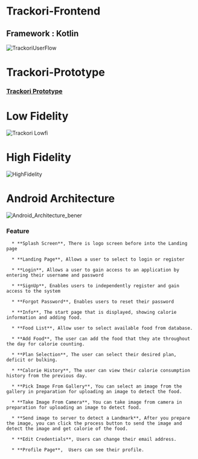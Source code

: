 
# Trackori-Frontend

## Framework : Kotlin

![TrackoriUserFlow](https://github.com/C23-PS317/Trackori-Frontend/assets/70832310/22c58a4e-b2a3-4a63-8f2e-cf2db4065c90)

# Trackori-Prototype
### [Trackori Prototype](https://ristek.link/Trackori-Prototype)

# Low Fidelity
![Trackori Lowfi](https://github.com/C23-PS317/Trackori-Frontend/assets/70832310/1cd2ff94-4d35-40ce-9456-c19d16d67b9a)

# High Fidelity
![HighFidelity](https://github.com/C23-PS317/Trackori-Frontend/assets/70832310/28c5956f-3a3e-4524-9d77-ed75b2ab55c9)

# Android Architecture
![Android_Architecture_bener](https://github.com/C23-PS317/Trackori-Frontend/assets/70832310/7e64ebef-828e-4967-9a62-edad5f896d19)



### Feature
      * **Splash Screen**, There is logo screen before into the Landing page
      
      * **Landing Page**, Allows a user to select to login or register

      * **Login**, Allows a user to gain access to an application by entering their username and password

      * **SignUp**, Enables users to independently register and gain access to the system
      
      * **Forgot Password**, Enables users to reset their password

      * **Info**, The start page that is displayed, showing calorie information and adding food.
      
      * **Food List**, Allow user to select available food from database.
      
      * **Add Food**, The user can add the food that they ate throughout the day for calorie counting.
      
      * **Plan Selection**, The user can select their desired plan, deficit or bulking.
      
      * **Calorie History**, The user can view their calorie consumption history from the previous day.

      * **Pick Image From Gallery**, You can select an image from the gallery in preparation for uploading an image to detect the food.
 
      * **Take Image From Camera**, You can take image from camera in preparation for uploading an image to detect food.

      * **Send image to server to detect a Landmark**, After you prepare the image, you can click the process button to send the image and detect the image and get calorie of the food.
      
      * **Edit Credentials**, Users can change their email address.

      * **Profile Page**,  Users can see their profile.

